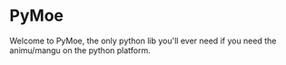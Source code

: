 # PyMoe
Welcome to PyMoe, the only python lib you'll ever need if you need the animu/mangu on the python platform.

